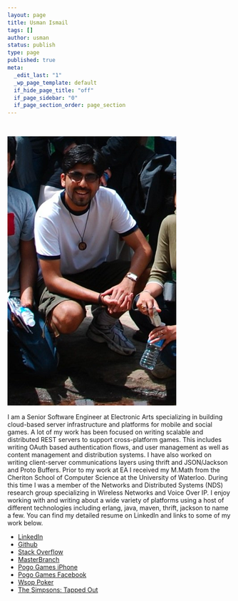 ```yaml
--- 
layout: page
title: Usman Ismail
tags: []
author: usman
status: publish
type: page
published: true
meta: 
  _edit_last: "1"
  _wp_page_template: default
  if_hide_page_title: "off"
  if_page_sidebar: "0"
  if_page_section_order: page_section
---
```

&nbsp;
&nbsp;

<div class="my_pic">
    <img src="/assets/images/usmanprofile.jpg">
</div>


<div class="about_head">
    <p>I am a Senior Software Engineer at Electronic Arts specializing in building cloud-based server infrastructure and platforms for mobile and social games. A lot of my work has been focused on writing scalable and distributed REST servers to support cross-platform games. This includes writing OAuth based authentication flows, and user management as well as content management and distribution systems. I have also worked on writing client-server communications layers using thrift and JSON/Jackson and Proto Buffers. Prior to my work at EA I received my M.Math from the Cheriton School of Computer Science at the University of Waterloo. During this time I was a member of the Networks and Distributed Systems (NDS) research group specializing in Wireless Networks and Voice Over IP. I enjoy working with and writing about a wide variety of platforms using a host of different technologies including erlang, java, maven, thrift, jackson to name a few. You can find my detailed resume on LinkedIn and links to some of my work below. </p>

</div>

* [LinkedIn](http://ca.linkedin.com/in/usmanismail)
* [Github](https://github.com/usmanismail)
* [Stack Overflow](http://stackoverflow.com/users/706727/usman-ismail)
* [MasterBranch](https://masterbranch.com/usmanismail)
* [Pogo Games iPhone](http://itunes.apple.com/ca/app/pogo-games/id373416293)
* [Pogo Games Facebook](https://apps.facebook.com/pogogames)
* [Wsop Poker](http://itunes.apple.com/ca/app/world-series-of-poker/id458792705)
* [The Simpsons: Tapped Out](https://itunes.apple.com/ca/app/the-simpsons-tapped-out/id497595276)

